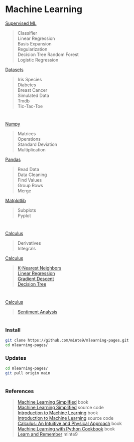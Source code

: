 # Machine Learning

[Supervised ML](./main/supervised-ml/)  
> Classifier    
> Linear Regression  
> Basis Expansion    
> Regularization    
> Decision Tree
> Random Forest      
> Logistic Regression    

[Datasets](./main/datasets/)  
> Iris Species    
> Diabetes     
> Breast Cancer    
> Simulated Data  
> Tmdb  
> Tic-Tac-Toe  

#

[Numpy](./main/numpy/)  
> Matrices   
> Operations  
> Standard Deviation  
> Multiplication  

[Pandas](./main/pandas/)  
> Read Data  
> Data Cleaning  
> Find Values  
> Group Rows  
> Merge  

[Matplotlib](./main/matplotlib/)  
> Subplots  
> Pyplot  

#

[Calculus](./main/calculus/)  
> Derivatives  
> Integrals  

[Calculus](./main/algorithms/)  
> [K-Nearest Neighbors](./main/algorithms/k_nearest_neighbors)  
> [Linear Regression](./main/algorithms/linear_regression/)  
> [Gradient Descent](./main/algorithms/gradient_descent/)     
> [Decision Tree](./main/algorithms/decision_tree/)   

#

[Calculus](./main/projects/)  
> [Sentiment Analysis](./main/projects/sentiment_analysis) 

#


### Install

~~~sh
git clone https://github.com/minte9/mlearning-pages.git
cd mlearning-pages/
~~~

### Updates

~~~sh
cd mlearning-pages/
git pull origin main
~~~

#

### References
> [Machine Learning Simplified](https://www.amazon.com/gp/product/B0B216KMM4) book  
> [Machine Learning Simplified](https://code.themlsbook.com/index.html) source code  
> [Introduction to Machine Learning](https://www.amazon.com/gp/product/B01M0LNE8C) book  
> [Introduction to Machine Learning](https://github.com/amueller/introduction_to_ml_with_python) source code  
> [Calculus: An Intuitive and Physical Approach](https://www.amazon.com/gp/product/B00CB2MK6C) book   
> [Machine Learning with Python Cookbook](https://www.amazon.com/gp/product/B07BC3LFKT) book  
> [Learn and Remember](https://www.minte9.com/mlearning) minte9  